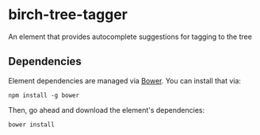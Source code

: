 # birch-tree-tagger

An element that provides autocomplete suggestions for tagging to the tree


## Dependencies

Element dependencies are managed via [Bower](http://bower.io/). You can
install that via:

    npm install -g bower

Then, go ahead and download the element's dependencies:

    bower install
